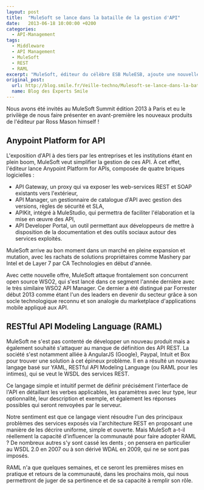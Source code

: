 ```yaml
---
layout: post
title:  "MuleSoft se lance dans la bataille de la gestion d'API"
date:   2013-06-18 10:00:00 +0200
categories:
  - API-Management
tags:
  - Middleware
  - API Management
  - MuleSoft
  - REST
  - RAML
excerpt: "MuleSoft, éditeur du célèbre ESB MuleESB, ajoute une nouvelle corde à son arc : la gestion d'API avec la plate-forme d'intégration open source Anypoint Platform for API ainsi que, en collaboration avec des acteurs technologiques majeurs comme Google et Paypal, la définition des API REST via l’élaboration d’un langage, RESTful API Modeling Language (RAML), qui permet de définir précisément l'interface de l'API."
original_post:
  url: http://blog.smile.fr/Veille-techno/Mulesoft-se-lance-dans-la-bataille-de-la-gestion-d-api
  name: Blog des Experts Smile
---
```

Nous avons été invités au MuleSoft Summit édition 2013 à Paris et eu le privilège de nous faire présenter en avant-première les nouveaux produits de l'éditeur par Ross Mason himself !

## Anypoint Platform for API
L'exposition d'API à des tiers par les entreprises et les institutions étant en plein boom, MuleSoft veut simplifier la gestion de ces API. À cet effet, l'éditeur lance Anypoint Platform for APIs, composée de quatre briques logicielles :

- API Gateway, un proxy qui va exposer les web-services REST et SOAP existants vers l'extérieur,
- API Manager, un gestionnaire de catalogue d'API avec gestion des versions, règles de sécurité et SLA,
- APIKit, intégré à MuleStudio, qui permettra de faciliter l'élaboration et la mise en œuvre des API,
- API Developer Portal, un outil permettant aux développeurs de mettre à disposition de la documentation et des outils sociaux autour des services exploités.

MuleSoft arrive au bon moment dans un marché en pleine expansion et mutation, avec les rachats de solutions propriétaires comme Mashery par Intel et de Layer 7 par CA Technologies en début d'année.

Avec cette nouvelle offre, MuleSoft attaque frontalement son concurrent open source WSO2, qui s'est lancé dans ce segment l'année dernière avec le très similaire WSO2 API Manager. Ce dernier a été distingué par Forrester début 2013 comme étant l'un des leaders en devenir du secteur grâce à son socle technologique reconnu et son analogie du marketplace d'applications mobile appliqué aux API.

## RESTful API Modeling Language (RAML)
MuleSoft ne s'est pas contenté de développer un nouveau produit mais a également souhaité s'attaquer au manque de définition des API REST. La société s'est notamment alliée à AngularJS (Google), Paypal, Intuit et Box pour trouver une solution à cet épineux problème. Il en a résulté un nouveau langage basé sur YAML, RESTful API Modeling Language (ou RAML pour les intimes), qui se veut le WSDL des services REST.

Ce langage simple et intuitif permet de définir précisément l'interface de l'API en détaillant les verbes applicables, les paramètres avec leur type, leur optionnalité, leur description et exemple, et également les réponses possibles qui seront renvoyées par le serveur.

Notre sentiment est que ce langage vient résoudre l'un des principaux problèmes des services exposés via l'architecture REST en proposant une manière de les décrire uniforme, simple et ouverte. Mais MuleSoft a-t-il réellement la capacité d'influencer la communauté pour faire adopter RAML ? De nombreux autres s'y sont cassé les dents ; on pensera en particulier au WSDL 2.0 en 2007 ou à son dérivé WDAL en 2009, qui ne se sont pas imposés.

RAML n'a que quelques semaines, et ce seront les premières mises en pratique et retours de la communauté, dans les prochains mois, qui nous permettront de juger de sa pertinence et de sa capacité à remplir son rôle.
